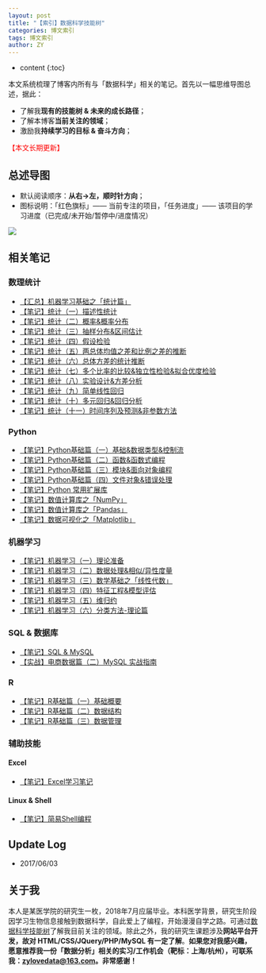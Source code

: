 ```yaml
---
layout: post
title: "【索引】数据科学技能树"
categories: 博文索引
tags: 博文索引
author: ZY
---
```


* content
{:toc}

本文系统梳理了博客内所有与「数据科学」相关的笔记。首先以一幅思维导图总述，据此：
* 了解我**现有的技能树 & 未来的成长路径**；
* 了解本博客**当前关注的领域**；
* 激励我**持续学习的目标 & 奋斗方向**；

<font color="red">【本文长期更新】</font>






## 总述导图

* 默认阅读顺序：**从右→左，顺时针方向**；
* 图标说明：「红色旗标」—— 当前专注的项目，「任务进度」—— 该项目的学习进度（已完成/未开始/暂停中/进度情况）

![](https://raw.githubusercontent.com/woaielf/woaielf.github.io/master/_posts/Pic/1609/160911-1.png)

## 相关笔记
### 数理统计
* [【汇总】机器学习基础之「统计篇」](https://woaielf.github.io/2017/03/20/sta-all/)
* [【笔记】统计（一）描述性统计](https://woaielf.github.io/2016/12/21/sta-1/)
* [【笔记】统计（二）概率&概率分布](https://woaielf.github.io/2016/12/23/sta-2/)
* [【笔记】统计（三）抽样分布&区间估计](https://woaielf.github.io/2016/12/25/sta-3/)
* [【笔记】统计（四）假设检验](https://woaielf.github.io/2016/12/26/sta-4/)
* [【笔记】统计（五）两总体均值之差和比例之差的推断](https://woaielf.github.io/2016/12/27/sta-5/)
* [【笔记】统计（六）总体方差的统计推断](https://woaielf.github.io/2017/01/02/sta-6/)
* [【笔记】统计（七）多个比率的比较&独立性检验&拟合优度检验](https://woaielf.github.io/2017/01/03/sta-7/)
* [【笔记】统计（八）实验设计&方差分析](https://woaielf.github.io/2017/01/06/sta-8/)
* [【笔记】统计（九）简单线性回归](https://woaielf.github.io/2017/02/14/sl-regression/)
* [【笔记】统计（十）多元回归&回归分析](https://woaielf.github.io/2017/02/17/regression-2/)
* [【笔记】统计（十一）时间序列及预测&非参数方法](https://woaielf.github.io/2017/02/20/none-para/)

### Python
* [【笔记】Python基础篇（一）基础&数据类型&控制流](https://woaielf.github.io/2016/12/03/python-basic-1/)
* [【笔记】Python基础篇（二）函数&函数式编程](https://woaielf.github.io/2016/12/05/python-basic-2/)
* [【笔记】Python基础篇（三）模块&面向对象编程](https://woaielf.github.io/2016/12/07/python-basic-3/)
* [【笔记】Python基础篇（四）文件对象&错误处理](https://woaielf.github.io/2016/12/08/python-basic-4/)
* [【笔记】Python 常用扩展库](https://woaielf.github.io/2017/05/12/lib-1/)
* [【笔记】数值计算库之「NumPy」](https://woaielf.github.io/2017/04/15/numpy/)
* [【笔记】数值计算库之「Pandas」](https://woaielf.github.io/2017/04/22/Pandas/)
* [【笔记】数据可视化之「Matplotlib」](https://woaielf.github.io/2017/04/27/matplotlib/)


### 机器学习
* [【笔记】机器学习（一）理论准备](https://woaielf.github.io/2017/03/15/dm-1/)
* [【笔记】机器学习（二）数据处理&相似/异性度量](https://woaielf.github.io/2017/03/17/dm-2/)
* [【笔记】机器学习（三）数学基础之「线性代数」](https://woaielf.github.io/2017/03/25/dm-3/)
* [【笔记】机器学习（四）特征工程&模型评估](https://woaielf.github.io/2017/03/30/dm-4/)
* [【笔记】机器学习（五）维归约](https://woaielf.github.io/2017/03/31/dm-5/)
* [【笔记】机器学习（六）分类方法-理论篇](https://woaielf.github.io/2017/04/06/dm-6/)

### SQL & 数据库
* [【笔记】SQL & MySQL](https://woaielf.github.io/2017/05/04/sql/)
* [【实战】电商数据篇（二）MySQL 实战指南](https://woaielf.github.io/2017/05/25/jdata-mysql/)

### R
* [【笔记】R基础篇（一）基础概要](https://woaielf.github.io/2016/09/15/R-basic-1/)
* [【笔记】R基础篇（二）数据结构](https://woaielf.github.io/2016/12/10/R-basic-2/)
* [【笔记】R基础篇（三）数据管理](https://woaielf.github.io/2016/12/11/R-basic-3/)


### 辅助技能

#### Excel
* [【笔记】Excel学习笔记](https://woaielf.github.io/2016/11/08/excel/)

#### Linux & Shell
* [【笔记】简易Shell编程](https://woaielf.github.io/2016/12/15/shell/)

## Update Log
- 2017/06/03

## 关于我
本人是某医学院的研究生一枚，2018年7月应届毕业。本科医学背景，研究生阶段因学习生物信息接触到数据科学，自此爱上了编程，开始漫漫自学之路。可通过[数据科学技能树](https://woaielf.github.io/2016/09/11/data-science/)了解我目前关注的领域。除此之外，我的研究生课题涉及**网站平台开发，故对 HTML/CSS/JQuery/PHP/MySQL 有一定了解**。**如果您对我感兴趣，愿意推荐我一份「数据分析」相关的实习/工作机会（靶标：上海/杭州），可联系我：zylovedata@163.com。非常感谢！**




